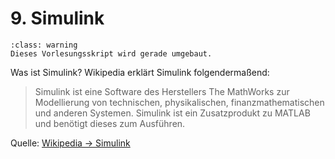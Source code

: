 # 9. Simulink

```{admonition} Hinweise zur Vorlesung Objektorientierte Programmierung im WiSe 2025/26
:class: warning
Dieses Vorlesungsskript wird gerade umgebaut.
```

Was ist Simulink? Wikipedia erklärt Simulink folgendermaßend:

> Simulink ist eine Software des Herstellers The MathWorks zur Modellierung von
> technischen, physikalischen, finanzmathematischen und anderen Systemen.
> Simulink ist ein Zusatzprodukt zu MATLAB und benötigt dieses zum Ausführen.

Quelle: [Wikipedia → Simulink](https://de.wikipedia.org/wiki/Simulink)

